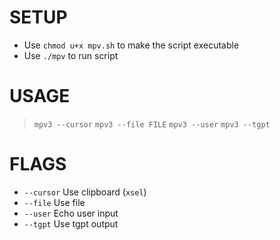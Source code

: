# SETUP
* Use `chmod u+x mpv.sh` to make the script executable
* Use `./mpv` to run script
# USAGE
> `mpv3 --cursor`
> `mpv3 --file FILE`
> `mpv3 --user`
> `mpv3 --tgpt`
# FLAGS
-  `--cursor`    Use clipboard (`xsel`)
-  `--file`    Use file
-  `--user`    Echo user input
-  `--tgpt`    Use tgpt output

